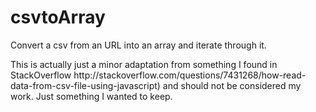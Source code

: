 csvtoArray
==========

Convert a csv from an URL into an array and iterate through it.
<p> This is actually just a minor adaptation from something I found in StackOverflow http://stackoverflow.com/questions/7431268/how-read-data-from-csv-file-using-javascript) and should not be considered my work. Just something I wanted to keep.
